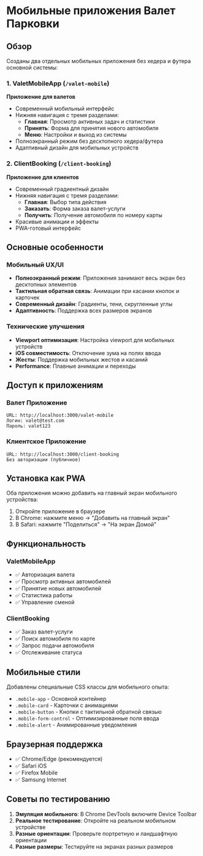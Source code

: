# Мобильные приложения Валет Парковки

## Обзор

Созданы два отдельных мобильных приложения без хедера и футера основной системы:

### 1. ValetMobileApp (`/valet-mobile`)
**Приложение для валетов**
- Современный мобильный интерфейс
- Нижняя навигация с тремя разделами:
  - **Главная**: Просмотр активных задач и статистики
  - **Принять**: Форма для принятия нового автомобиля
  - **Меню**: Настройки и выход из системы
- Полноэкранный режим без десктопного хедера/футера
- Адаптивный дизайн для мобильных устройств

### 2. ClientBooking (`/client-booking`)
**Приложение для клиентов**
- Современный градиентный дизайн
- Нижняя навигация с тремя разделами:
  - **Главная**: Выбор типа действия
  - **Заказать**: Форма заказа валет-услуги
  - **Получить**: Получение автомобиля по номеру карты
- Красивые анимации и эффекты
- PWA-готовый интерфейс

## Основные особенности

### Мобильный UX/UI
- **Полноэкранный режим**: Приложения занимают весь экран без десктопных элементов
- **Тактильная обратная связь**: Анимации при касании кнопок и карточек
- **Современный дизайн**: Градиенты, тени, скругленные углы
- **Адаптивность**: Поддержка всех размеров экранов

### Технические улучшения
- **Viewport оптимизация**: Настройка viewport для мобильных устройств
- **iOS совместимость**: Отключение зума на полях ввода
- **Жесты**: Поддержка мобильных жестов и касаний
- **Performance**: Плавные анимации и переходы

## Доступ к приложениям

### Валет Приложение
```
URL: http://localhost:3000/valet-mobile
Логин: valet@test.com
Пароль: valet123
```

### Клиентское Приложение
```
URL: http://localhost:3000/client-booking
Без авторизации (публичное)
```

## Установка как PWA

Оба приложения можно добавить на главный экран мобильного устройства:

1. Откройте приложение в браузере
2. В Chrome: нажмите меню → "Добавить на главный экран"
3. В Safari: нажмите "Поделиться" → "На экран Домой"

## Функциональность

### ValetMobileApp
- ✅ Авторизация валета
- ✅ Просмотр активных автомобилей
- ✅ Принятие новых автомобилей
- ✅ Статистика работы
- ✅ Управление сменой

### ClientBooking
- ✅ Заказ валет-услуги
- ✅ Поиск автомобиля по карте
- ✅ Запрос подачи автомобиля
- ✅ Отслеживание статуса

## Мобильные стили

Добавлены специальные CSS классы для мобильного опыта:
- `.mobile-app` - Основной контейнер
- `.mobile-card` - Карточки с анимациями
- `.mobile-button` - Кнопки с тактильной обратной связью
- `.mobile-form-control` - Оптимизированные поля ввода
- `.mobile-alert` - Анимированные уведомления

## Браузерная поддержка

- ✅ Chrome/Edge (рекомендуется)
- ✅ Safari iOS
- ✅ Firefox Mobile
- ✅ Samsung Internet

## Советы по тестированию

1. **Эмуляция мобильного**: В Chrome DevTools включите Device Toolbar
2. **Реальное тестирование**: Откройте на реальном мобильном устройстве
3. **Разные ориентации**: Проверьте портретную и ландшафтную ориентации
4. **Разные размеры**: Тестируйте на экранах разных размеров 
